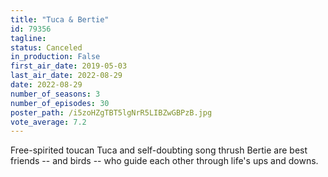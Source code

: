 ```yaml
---
title: "Tuca & Bertie"
id: 79356
tagline: 
status: Canceled
in_production: False
first_air_date: 2019-05-03
last_air_date: 2022-08-29
date: 2022-08-29
number_of_seasons: 3
number_of_episodes: 30
poster_path: /i5zoHZgTBT5lgNrR5LIBZwGBPzB.jpg
vote_average: 7.2
---
```


Free-spirited toucan Tuca and self-doubting song thrush Bertie are best friends -- and birds -- who guide each other through life's ups and downs.
